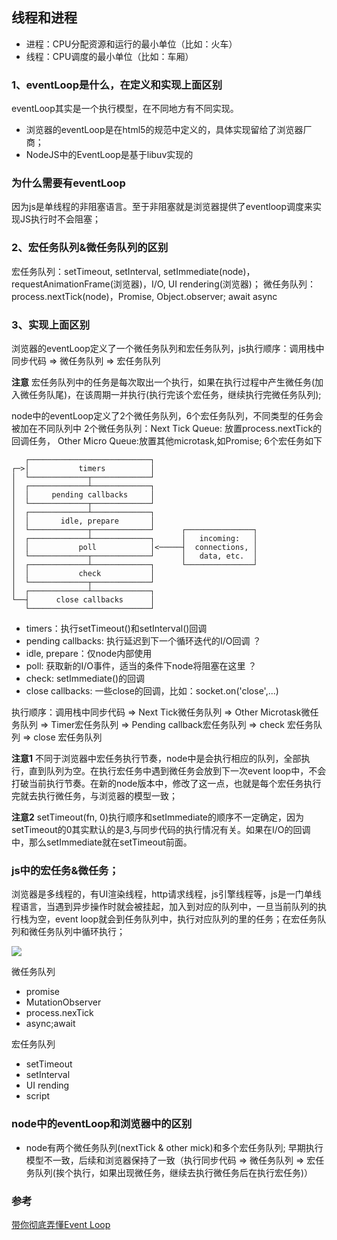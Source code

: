 ## 线程和进程
- 进程：CPU分配资源和运行的最小单位（比如：火车）
- 线程：CPU调度的最小单位（比如：车厢）

### 1、eventLoop是什么，在定义和实现上面区别
eventLoop其实是一个执行模型，在不同地方有不同实现。
- 浏览器的eventLoop是在html5的规范中定义的，具体实现留给了浏览器厂商；
- NodeJS中的EventLoop是基于libuv实现的

### 为什么需要有eventLoop
因为js是单线程的非阻塞语言。至于非阻塞就是浏览器提供了eventloop调度来实现JS执行时不会阻塞；

### 2、宏任务队列&微任务队列的区别
宏任务队列：setTimeout, setInterval, setImmediate(node)， requestAnimationFrame(浏览器)，I/O, UI rendering(浏览器)；
微任务队列：process.nextTick(node)，Promise, Object.observer; await async

### 3、实现上面区别

浏览器的eventLoop定义了一个微任务队列和宏任务队列，js执行顺序：调用栈中同步代码 => 微任务队列 => 宏任务队列

**注意** 宏任务队列中的任务是每次取出一个执行，如果在执行过程中产生微任务(加入微任务队尾)，在该周期一并执行(执行完该个宏任务，继续执行完微任务队列);

node中的eventLoop定义了2个微任务队列，6个宏任务队列，不同类型的任务会被加在不同队列中
2个微任务队列：Next Tick Queue: 放置process.nextTick的回调任务， Other Micro Queue:放置其他microtask,如Promise;
6个宏任务如下
```
   ┌───────────────────────────┐
┌─>│           timers          │
│  └─────────────┬─────────────┘
│  ┌─────────────┴─────────────┐
│  │     pending callbacks     │
│  └─────────────┬─────────────┘
│  ┌─────────────┴─────────────┐
│  │       idle, prepare       │
│  └─────────────┬─────────────┘      ┌───────────────┐
│  ┌─────────────┴─────────────┐      │   incoming:   │
│  │           poll            │<─────┤  connections, │
│  └─────────────┬─────────────┘      │   data, etc.  │
│  ┌─────────────┴─────────────┐      └───────────────┘
│  │           check           │
│  └─────────────┬─────────────┘
│  ┌─────────────┴─────────────┐
└──┤      close callbacks      │
   └───────────────────────────┘
```
- timers：执行setTimeout()和setInterval()回调
- pending callbacks: 执行延迟到下一个循环迭代的I/O回调 ？
- idle, prepare：仅node内部使用
- poll: 获取新的I/O事件，适当的条件下node将阻塞在这里 ？
- check:  setImmediate()的回调
- close callbacks: 一些close的回调，比如：socket.on('close',...)

执行顺序：调用栈中同步代码 => Next Tick微任务队列 => Other Microtask微任务队列 => Timer宏任务队列 => Pending callback宏任务队列 => check 宏任务队列 => close 宏任务队列

**注意1** 不同于浏览器中宏任务执行节奏，node中是会执行相应的队列，全部执行，直到队列为空。在执行宏任务中遇到微任务会放到下一次event loop中，不会打破当前执行节奏。在新的node版本中，修改了这一点，也就是每个宏任务执行完就去执行微任务，与浏览器的模型一致；

**注意2** setTimeout(fn, 0)执行顺序和setImmediate的顺序不一定确定，因为setTimeout的0其实默认的是3,与同步代码的执行情况有关。如果在I/O的回调中，那么setImmediate就在setTimeout前面。

### js中的宏任务&微任务；
浏览器是多线程的，有UI渲染线程，http请求线程，js引擎线程等，js是一门单线程语言，当遇到异步操作时就会被挂起，加入到对应的队列中，一旦当前队列的执行栈为空，event loop就会到任务队列中，执行对应队列的里的任务；在宏任务队列和微任务队列中循环执行；

![](https://user-gold-cdn.xitu.io/2020/3/18/170ed540c33d70e8?w=1118&h=504&f=png&s=173826)

微任务队列
- promise
- MutationObserver
- process.nexTick
- async;await

宏任务队列
- setTimeout
- setInterval
- UI rending
- script


### node中的eventLoop和浏览器中的区别
- node有两个微任务队列(nextTick & other mick)和多个宏任务队列; 早期执行模型不一致，后续和浏览器保持了一致（执行同步代码 => 微任务队列 => 宏任务队列(挨个执行，如果出现微任务，继续去执行微任务后在执行宏任务)）

### 参考
[带你彻底弄懂Event Loop](https://segmentfault.com/a/1190000016278115)